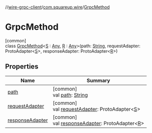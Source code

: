 //[wire-grpc-client](../../../index.md)/[com.squareup.wire](../index.md)/[GrpcMethod](index.md)

# GrpcMethod

[common]\
class [GrpcMethod](index.md)&lt;[S](index.md) : [Any](https://kotlinlang.org/api/latest/jvm/stdlib/kotlin/-any/index.html), [R](index.md) : [Any](https://kotlinlang.org/api/latest/jvm/stdlib/kotlin/-any/index.html)&gt;(path: [String](https://kotlinlang.org/api/latest/jvm/stdlib/kotlin/-string/index.html), requestAdapter: ProtoAdapter&lt;[S](index.md)&gt;, responseAdapter: ProtoAdapter&lt;[R](index.md)&gt;)

## Properties

| Name | Summary |
|---|---|
| [path](path.md) | [common]<br>val [path](path.md): [String](https://kotlinlang.org/api/latest/jvm/stdlib/kotlin/-string/index.html) |
| [requestAdapter](request-adapter.md) | [common]<br>val [requestAdapter](request-adapter.md): ProtoAdapter&lt;[S](index.md)&gt; |
| [responseAdapter](response-adapter.md) | [common]<br>val [responseAdapter](response-adapter.md): ProtoAdapter&lt;[R](index.md)&gt; |
